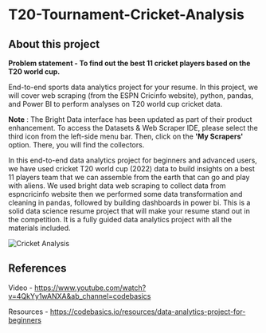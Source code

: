 # T20-Tournament-Cricket-Analysis

## About this project

**Problem statement - To find out the best 11 cricket players based on the T20 world cup.** 

End-to-end sports data analytics project for your resume. 
In this project, we will cover web scraping (from the ESPN Cricinfo website), python, pandas, 
and Power BI to perform analyses on T20 world cup cricket data.

**Note** : The Bright Data interface has been updated as part of their product enhancement. 
To access the Datasets & Web Scraper IDE, please select the third icon from the left-side menu bar. 
Then, click on the **'My Scrapers'** option. There, you will find the collectors. 


In this end-to-end data analytics project for beginners and advanced users, 
we have used cricket T20 world cup (2022) data to build insights on a best 11 players team 
that we can assemble from the earth that can go and play with aliens. We used bright data 
web scraping to collect data from espncricinfo website then we performed some data transformation 
and cleaning in pandas, followed by building dashboards in power bi. 
This is a solid data science resume project that will make your resume stand out in the competition. 
It is a fully guided data analytics project with all the materials included.

![Cricket Analysis](https://github.com/palnitin24/T20-Tournament-Cricket-Analysis/assets/142030502/a9a642a1-8396-4740-aea0-c32f8ebb7cf3)



## References
Video - https://www.youtube.com/watch?v=4QkYy1wANXA&ab_channel=codebasics

Resources - https://codebasics.io/resources/data-analytics-project-for-beginners
